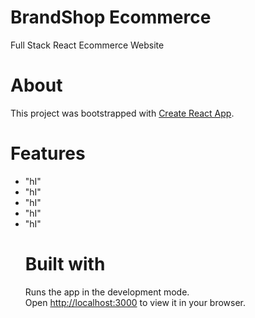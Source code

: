 # BrandShop Ecommerce
Full Stack React Ecommerce Website

# About

This project was bootstrapped with [Create React App](https://github.com/facebook/create-react-app).

# Features

<ul dir="auto">
  <li>
  "hI"
  </li>
  <li>
  "hI"
  </li>
  <li>
  "hI"
  </li>
  <li>
  "hI"
  </li>
  <li>
  "hI"
  </li>

# Built with

Runs the app in the development mode.\
Open [http://localhost:3000](http://localhost:3000) to view it in your browser.

